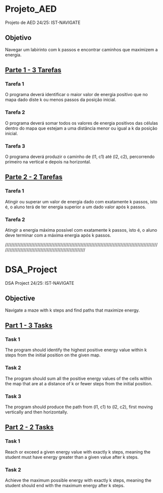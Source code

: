 # Projeto_AED

Projeto de AED 24/25: IST-NAVIGATE

## Objetivo
Navegar um labirinto com k passos e encontrar caminhos que maximizem a energia.

## [Parte 1 - 3 Tarefas](https://github.com/DavidCMoldovan/Projeto_AED/tree/main/Pt1)

### Tarefa 1
O programa deverá identificar o maior valor de energia positivo que no mapa dado diste k ou menos passos da posição inicial.

### Tarefa 2
O programa deverá somar todos os valores de energia positivos das células dentro do mapa que estejam a uma distância menor ou igual a k da posição inicial.

### Tarefa 3
O programa deverá produzir o caminho de (l1, c1) até (l2, c2), percorrendo primeiro na vertical e depois na horizontal.

## [Parte 2 - 2 Tarefas](https://github.com/DavidCMoldovan/Projeto_AED/tree/main/Pt2)

### Tarefa 1
Atingir ou superar um valor de energia dado com exatamente k passos, isto é, o aluno terá de ter energia superior a um dado valor após k passos.

### Tarefa 2
Atingir a energia máxima possível com exatamente k passos, isto é, o aluno deve terminar com a máxima energia após k passos.


///////////////////////////////////////////////////////////////////////////////////////////////////////////////////////////////////////////////////////

# DSA_Project

DSA Project 24/25: IST-NAVIGATE

## Objective
Navigate a maze with k steps and find paths that maximize energy.

## [Part 1 - 3 Tasks](https://github.com/DavidCMoldovan/Projeto_AED/tree/main/Pt1)

### Task 1
The program should identify the highest positive energy value within k steps from the initial position on the given map.

### Task 2
The program should sum all the positive energy values of the cells within the map that are at a distance of k or fewer steps from the initial position.

### Task 3
The program should produce the path from (l1, c1) to (l2, c2), first moving vertically and then horizontally.

## [Part 2 - 2 Tasks](https://github.com/DavidCMoldovan/Projeto_AED/tree/main/Pt2)

### Task 1
Reach or exceed a given energy value with exactly k steps, meaning the student must have energy greater than a given value after k steps.

### Task 2
Achieve the maximum possible energy with exactly k steps, meaning the student should end with the maximum energy after k steps.
